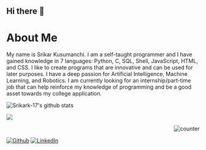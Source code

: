 ## Hi there 👋

# About Me
My name is Srikar Kusumanchi. I am a self-taught programmer and I have gained knowledge in 7 languages: Python, C, SQL, Shell, JavaScript, HTML, and CSS. I like to create programs that are innovative and can be used for later purposes. I have a deep passion for Artificial Intelligence, Machine Learning, and Robotics. I am currently looking for an internship/part-time job that can help reinforce my knowledge of programming and be a good asset towards my college application.

![Srikark-17's github stats](https://github-readme-stats.vercel.app/api?username=srikark-17&show_icons=true&hide_border=true)


<p><a href="https://github.com/Srikark-17">
  <img align="center" src="https://github-readme-stats.vercel.app/api/top-langs/?username=Srikark-17&hide=java,html&title_color=fffff&text_color=c9cacc&icon_color=2bbc8a&bg_color=ffffff" />
</a> <p style="text-align:right;"><img src="https://komarev.com/ghpvc/?username=Srikark-17" alt="counter" /></p>
<a href="https://github.com/Srikark-17" target="_blank"><img alt="Github" src="https://img.shields.io/badge/GitHub-%2312100E.svg?&style=for-the-badge&logo=Github&logoColor=white" /></a> <a href="https://www.linkedin.com/in/srikar-kusumanchi-5bbab51b1/" target="_blank"><img alt="LinkedIn" src="https://img.shields.io/badge/linkedin-%230077B5.svg?&style=for-the-badge&logo=linkedin&logoColor=white" /></a>
</p>

<!--
**Srikark-17/Srikark-17 is a ✨ _special_ ✨ repository because its `README.md` (this file) appears on your GitHub profile.

Here are some ideas to get you started:

- 🔭 I’m currently working on creating code that can be helpful to thousands, hopefully millions
- 🌱 I’m currently learning Full Stack Development
- 👯 I’m looking to collaborate on ...
- 🤔 I’m looking for help with ...
- 💬 Ask me about ...
- 📫 How to reach me: ...
- 😄 Pronouns: ...
- ⚡ Fun fact: ...
-->
